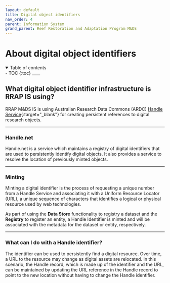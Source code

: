 ```yaml
---
layout: default
title: Digital object identifiers
nav_order: 4
parent: Information System
grand_parent: Reef Restoration and Adaptation Program M&DS 
---
```

# About digital object identifiers
<details  open markdown="block">
  <summary>
    Table of contents
  </summary>
- TOC
{:toc}
____
</details>

## What digital object identifier infrastructure is RRAP IS using? 
RRAP M&DS IS is using Australian Research Data Commons (ARDC) [Handle Service](https://ardc.edu.au/services/identifier/handle/){:target="\_blank"} for creating persistent references to digital research objects.

___
### Handle.net 
Handle.net is a service which maintains a registry of digital identifiers that are used to persistently identify digital objects.  It also provides a service to resolve the location of previously minted objects.

___
### Minting
Minting a digital identifier is the process of requesting a unique number from a Handle Service and associating it with a Uniform Resource Locator (URL), a unique sequence of characters that identifies a logical or physical resource used by web technologies.

As part of using the **Data Store** functionality to registry a dataset and the **Registry** to register an entity, a Handle Identifier is minted and will be associated with the metadata for the dataset or entity, respectively. 

___
### What can I do with a Handle identifier?
The identifier can be used to persistently find a digital resource. Over time, a URL to the resource may change as digital assets are relocated. In this scenario, the Handle record, which is made up of the identifier and the URL, can be maintained by updating the URL reference in the Handle record to point to the new location without having to change the Handle identifier.  